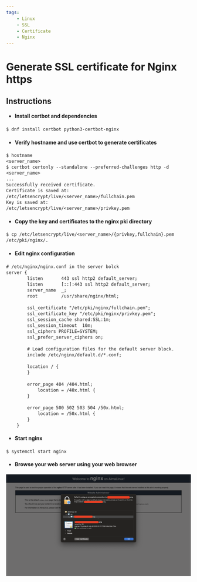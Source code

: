 ```yaml
---
tags:
    - Linux
    - SSL
    - Certificate
    - Nginx
---
```

# Generate SSL certificate for Nginx https

## Instructions

- #### Install certbot and dependencies

```
$ dnf install certbot python3-certbot-nginx
```

- #### Verify hostname and use certbot to generate certificates

```
$ hostname
<server_name>
$ certbot certonly --standalone --preferred-challenges http -d <server_name>
...
Successfully received certificate.
Certificate is saved at: /etc/letsencrypt/live/<server_name>/fullchain.pem
Key is saved at:         /etc/letsencrypt/live/<server_name>/privkey.pem
```

- #### Copy the key and certificates to the nginx pki directory

```
$ cp /etc/letsencrypt/live/<server_name>/{privkey,fullchain}.pem  /etc/pki/nginx/.
```

- #### Edit nginx configuration

```
# /etc/nginx/nginx.conf in the server bolck
server {
        listen       443 ssl http2 default_server;
        listen       [::]:443 ssl http2 default_server;
        server_name  _;
        root         /usr/share/nginx/html;

        ssl_certificate "/etc/pki/nginx/fullchain.pem";
        ssl_certificate_key "/etc/pki/nginx/privkey.pem";
        ssl_session_cache shared:SSL:1m;
        ssl_session_timeout  10m;
        ssl_ciphers PROFILE=SYSTEM;
        ssl_prefer_server_ciphers on;

        # Load configuration files for the default server block.
        include /etc/nginx/default.d/*.conf;

        location / {
        }

        error_page 404 /404.html;
            location = /40x.html {
        }

        error_page 500 502 503 504 /50x.html;
            location = /50x.html {
        }
    }
```

- #### Start nginx

```
$ systemctl start nginx
```

- #### Browse your web server using your web browser

![nginx-ssl](../img/nginx-ssl.png)